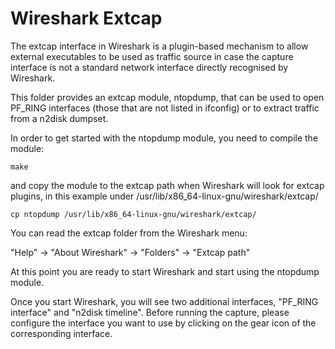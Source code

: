 # Wireshark Extcap

The extcap interface in Wireshark is a plugin-based mechanism to allow external 
executables to be used as traffic source in case the capture interface is not a 
standard network interface directly recognised by Wireshark.

This folder provides an extcap module, ntopdump, that can be used to open PF_RING
interfaces (those that are not listed in ifconfig) or to extract traffic from a
n2disk dumpset.

In order to get started with the ntopdump module, you need to compile the module:

``` 
make
``` 

and copy the module to the extcap path when Wireshark will look for extcap plugins,
in this example under /usr/lib/x86_64-linux-gnu/wireshark/extcap/

``` 
cp ntopdump /usr/lib/x86_64-linux-gnu/wireshark/extcap/
``` 

You can read the extcap folder from the Wireshark menu:

"Help" -> "About Wireshark" -> "Folders" -> "Extcap path"

At this point you are ready to start Wireshark and start using the ntopdump module.

Once you start Wireshark, you will see two additional interfaces, "PF_RING interface"
and "n2disk timeline". Before running the capture, please configure the interface you
want to use by clicking on the gear icon of the corresponding interface.

